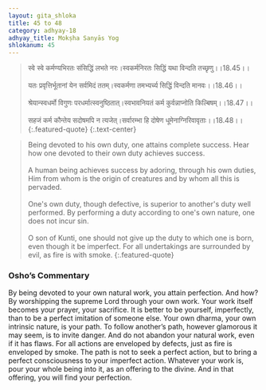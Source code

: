 ```yaml
---
layout: gita_shloka
title: 45 to 48
category: adhyay-18
adhyay_title: Mokṣha Sanyās Yog
shlokanum: 45
---
```


> स्वे स्वे कर्मण्यभिरतः संसिद्धिं लभते नरः।स्वकर्मनिरतः सिद्धिं यथा विन्दति तच्छृणु।।18.45।।<br><br>यतः प्रवृत्तिर्भूतानां येन सर्वमिदं ततम्।स्वकर्मणा तमभ्यर्च्य सिद्धिं विन्दति मानवः।।18.46।।<br><br>श्रेयान्स्वधर्मो विगुणः परधर्मात्स्वनुष्ठितात्।स्वभावनियतं कर्म कुर्वन्नाप्नोति किल्बिषम्।।18.47।।<br><br>सहजं कर्म कौन्तेय सदोषमपि न त्यजेत्।सर्वारम्भा हि दोषेण धूमेनाग्निरिवावृताः।।18.48।।
{:.featured-quote}
{:.text-center}

> Being devoted to his own duty, one attains complete success. Hear how one devoted to their own duty achieves success.<br><br>A human being achieves success by adoring, through his own duties, Him from whom is the origin of creatures and by whom all this is pervaded.<br><br>One's own duty, though defective, is superior to another's duty well performed. By performing a duty according to one's own nature, one does not incur sin.<br><br>O son of Kunti, one should not give up the duty to which one is born, even though it be imperfect. For all undertakings are surrounded by evil, as fire is with smoke.
{:.featured-quote}

### Osho’s Commentary
By being devoted to your own natural work, you attain perfection. And how? By worshipping the supreme Lord through your own work. Your work itself becomes your prayer, your sacrifice.
It is better to be yourself, imperfectly, than to be a perfect imitation of someone else. Your own dharma, your own intrinsic nature, is your path. To follow another’s path, however glamorous it may seem, is to invite danger.
And do not abandon your natural work, even if it has flaws. For all actions are enveloped by defects, just as fire is enveloped by smoke.
The path is not to seek a perfect action, but to bring a perfect consciousness to your imperfect action. Whatever your work is, pour your whole being into it, as an offering to the divine. And in that offering, you will find your perfection.
